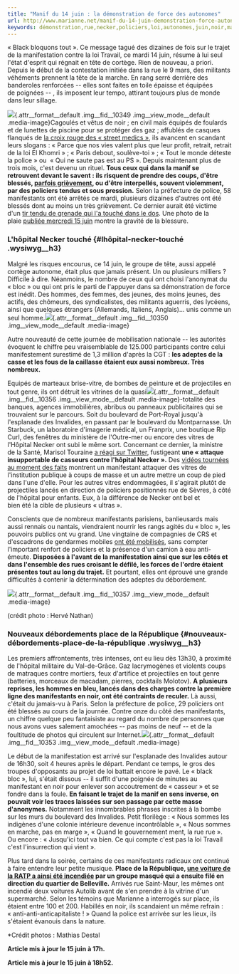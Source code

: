 ```yaml
---
title: "Manif du 14 juin : la démonstration de force des autonomes"
url: http://www.marianne.net/manif-du-14-juin-demonstration-force-autonomes-100243680.html
keywords: démonstration,rue,necker,policiers,loi,autonomes,juin,noir,manif,lhôpital,14,tête,manifestants,vitres
---
```

« Black bloquons tout ». Ce message tagué des dizaines de fois sur le trajet de la manifestation contre la loi Travail, ce mardi 14 juin, résume à lui seul l'état d'esprit qui régnait en tête de cortège. Rien de nouveau, a priori. Depuis le début de la contestation initiée dans la rue le 9 mars, des militants véhéments prennent la tête de la marche. En rang serré derrière des banderoles renforcées -- elles sont faites en toile épaisse et équipées de poignées -- , ils imposent leur tempo, attirant toujours plus de monde dans leur sillage.

![](http://www.marianne.net/sites/default/files/imported/img_4732.jpg){.attr__format__default .img__fid__10349 .img__view_mode__default .media-image}Cagoulés et vêtus de noir ; en civil mais équipés de foulards et de lunettes de piscine pour se protéger des gaz ; affublés de casques flanqués de [la croix rouge des « street medics »](http://www.lesinrocks.com/2016/05/17/actualite/street-medics-medicins-manifs-11827880/), ils avancent en scandant leurs slogans : « Parce que nos vies valent plus que leur profit, retrait, retrait de la loi El Khomri » ; « Paris debout, soulève-toi » ; « Tout le monde déteste la police » ou  « Qui ne saute pas est au PS ». Depuis maintenant plus de trois mois, c'est devenu un rituel. **Tous ceux qui dans la manif se retrouvent devant le savent : ils risquent de prendre des coups, d'être blessés, [parfois grièvement](http://www.lexpress.fr/actualite/societe/manif-loi-travail-du-26-mai-qu-est-il-arrive-au-photographe-grievement-blesse_1798022.html), ou d'être interpellés, souvent violemment, par des policiers tendus et sous pression.** Selon la préfecture de police, 58 manifestants ont été arrêtés ce mardi, plusieurs dizaines d'autres ont été blessés dont au moins un très grièvement. Ce dernier aurait été victime d'un [tir tendu de grenade qui l'a touché dans le dos](https://www.buzzfeed.com/assmamaad/manifestation-tendue-a-paris-incertitude-sur-letat-dun-manif). Une photo de la plaie [publiée mercredi 15 juin](https://twitter.com/NnoMan1/status/743098163528110084) montre la gravité de la blessure. 

### **L\'hôpital Necker touché** {#lhôpital-necker-touché .wysiwyg__h3}

Malgré les risques encourus, ce 14 juin, le groupe de tête, aussi appelé cortège autonome, était plus que jamais présent. Un ou plusieurs milliers ? Difficile à dire. Néanmoins, le nombre de ceux qui ont choisi l'anonymat du « bloc » ou qui ont pris le parti de l'appuyer dans sa démonstration de force est inédit. Des hommes, des femmes, des jeunes, des moins jeunes, des actifs, des chômeurs, des syndicalistes, des militants aguerris, des lycéens, ainsi que quelques étrangers (Allemands, Italiens, Anglais)... unis comme un seul homme.![](http://www.marianne.net/sites/default/files/imported/img_4691.jpg){.attr__format__default .img__fid__10350 .img__view_mode__default .media-image}

Autre nouveauté de cette journée de mobilisation nationale -- les autorités évoquent le chiffre peu vraisemblable de 125.000 participants contre celui manifestement surestimé de 1,3 million d\'après la CGT : **les adeptes de la casse et les fous de la caillasse étaient eux aussi nombreux. Très nombreux.**

Equipés de marteaux brise-vitre, de bombes de peinture et de projectiles en tout genre, ils ont détruit les vitrines de la quasi![](http://www.marianne.net/sites/default/files/imported/img_4699.jpg){.attr__format__default .img__fid__10356 .img__view_mode__default .media-image}-totalité des banques, agences immobilières, abribus ou panneaux publicitaires qui se trouvaient sur le parcours. Soit du boulevard de Port-Royal jusqu'à l'esplanade des Invalides, en passant par le boulevard du Montparnasse. Un Starbuck, un laboratoire d'imagerie médical, un Franprix, une boutique Rip Curl, des fenêtres du ministère de l'Outre-mer ou encore des vitres de l'Hôpital Necker ont subi le même sort. Concernant ce dernier, la ministre de la Santé, Marisol Touraine [a réagi sur Twitter](https://twitter.com/MarisolTouraine/status/742732665095348224?lang=fr), fustigeant **une « attaque insupportable de casseurs contre l'hôpital Necker ».** Des [vidéos tournées au moment des faits](http://abonnes.lemonde.fr/les-decodeurs/article/2016/06/15/degradations-a-l-hopital-necker-ce-qu-il-s-est-passe_4951016_4355770.html) montrent un manifestant attaquer des vitres de l\'institution publique à coups de masse et un autre mettre un coup de pied dans l\'une d\'elle. Pour les autres vitres endommagées, il s\'agirait plutôt de projectiles lancés en direction de policiers positionnés rue de Sèvres, à côté de l\'hôpital pour enfants. Eux, à la différence de Necker ont bel et bien été la cible de plusieurs « ultras ».

Conscients que de nombreux manifestants parisiens, banlieusards mais aussi rennais ou nantais, viendraient nourrir les rangs agités du « bloc », les pouvoirs publics ont vu grand. Une vingtaine de compagnies de CRS et d'escadrons de gendarmes mobiles [ont été mobilisés](https://www.buzzfeed.com/assmamaad/manifestation-tendue-a-paris-incertitude-sur-letat-dun-manif), sans compter l'important renfort de policiers et la présence d'un camion à eau anti-émeute. **Disposées à l'avant de la manifestation ainsi que sur les côtés et dans l'ensemble des rues croisant le défilé, les forces de l'ordre étaient présentes tout au long du trajet.** Et pourtant, elles ont éprouvé une grande difficultés à contenir la détermination des adeptes du débordement.

![](http://www.marianne.net/sites/default/files/imported/img_20160614_134249.jpg){.attr__format__default .img__fid__10357 .img__view_mode__default .media-image}

(crédit photo : Hervé Nathan)

### **Nouveaux débordements place de la République** {#nouveaux-débordements-place-de-la-république .wysiwyg__h3}

Les premiers affrontements, très intenses, ont eu lieu dès 13h30, à proximité de l'hôpital militaire du Val-de-Grâce. Gaz lacrymogènes et violents coups de matraques contre mortiers, feux d'artifice et projectiles en tout genre (batteries, morceaux de macadam, pierres, cocktails Molotov). **A plusieurs reprises, les hommes en bleu, lancés dans des charges contre la première ligne des manifestants en noir, ont été contraints de reculer.** Là aussi, c\'était du jamais-vu à Paris. Selon la préfecture de police, 29 policiers ont été blessés au cours de la journée. Contre onze du côté des manifestants, un chiffre quelque peu fantaisiste au regard du nombre de personnes que nous avons vues salement amochées -- pas moins de neuf -- et de la foultitude de photos qui circulent sur Internet.![](http://www.marianne.net/sites/default/files/imported/img_4689.jpg){.attr__format__default .img__fid__10353 .img__view_mode__default .media-image}

Le début de la manifestation est arrivé sur l'esplanade des Invalides autour de 16h30, soit 4 heures après le départ. Pendant ce temps, le gros des troupes d\'opposants au projet de loi battait encore le pavé. Le « black bloc », lui, s'était dissous -- il suffit d\'une poignée de minutes au manifestant en noir pour enlever son accoutrement de « casseur » et se fondre dans la foule. **En faisant le trajet de la manif en sens inverse, on pouvait voir les traces laissées sur son passage par cette masse d\'anonymes.** Notamment les innombrables phrases inscrites à la bombe sur les murs du boulevard des Invalides. Petit florilège : « Nous sommes les indigènes d'une colonie intérieure devenue incontrôlable », « Nous sommes en marche, pas en marge », « Quand le gouvernement ment, la rue rue ». Ou encore : « Jusqu'ici tout va bien. Ce qui compte c'est pas la loi Travail c'est l'insurrection qui vient ».

Plus tard dans la soirée, certains de ces manifestants radicaux ont continué à faire entendre leur petite musique. **Place de la République, [une voiture de la RATP a ainsi été incendiée](https://twitter.com/Noisette_R/status/742799589531607041) par un groupe masqué qui a ensuite filé en direction du quartier de Belleville.** Arrivés rue Saint-Maur, les mêmes ont incendié deux voitures Autolib avant de s\'en prendre à la vitrine d'un supermarché. Selon les témoins que Marianne a interrogés sur place, ils étaient entre 100 et 200. Habillés en noir, ils scandaient un même refrain : « anti-anti-anticapitaliste ! » Quand la police est arrivée sur les lieux, ils s\'étaient évanouis dans la nature.

\*Crédit photos : Mathias Destal

**Article mis à jour le 15 juin à 17h.**

**Article mis à jour le 15 juin à 18h52.**

 

